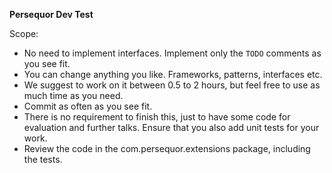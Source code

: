 **Persequor Dev Test**

Scope: 
+ No need to implement interfaces. Implement only the `TODO` comments as you see fit.
+ You can change anything you like. Frameworks, patterns, interfaces etc.
+ We suggest to work on it between 0.5 to 2 hours, but feel free to use as much time as you need.
+ Commit as often as you see fit.
+ There is no requirement to finish this, just to have some code for evaluation and further talks. Ensure that you also add unit tests for your work.
+ Review the code in the com.persequor.extensions package, including the tests.

